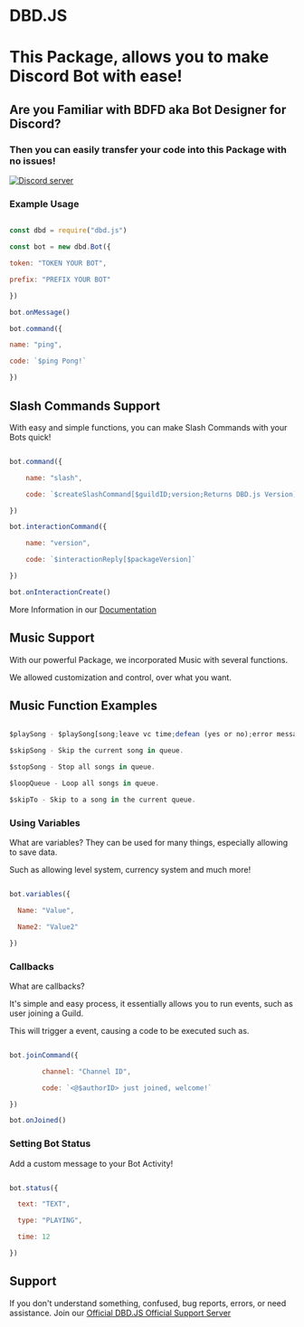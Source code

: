 # DBD.JS

# This Package, allows you to make Discord Bot with ease!

## Are you Familiar with BDFD aka Bot Designer for Discord?

### Then you can easily transfer your code into this Package with no issues!

 <a href="https://discord.gg/HMUfMXDQsV"><img src="https://discordapp.com/api/guilds/773352845738115102/embed.png" alt="Discord server" /></a>

### Example Usage

```js

const dbd = require("dbd.js")

const bot = new dbd.Bot({

token: "TOKEN YOUR BOT", 

prefix: "PREFIX YOUR BOT" 

})

bot.onMessage()

bot.command({

name: "ping", 

code: `$ping Pong!` 

})

```

## Slash Commands Support

With easy and simple functions, you can make Slash Commands with your Bots quick!

```js

bot.command({

    name: "slash",

    code: `$createSlashCommand[$guildID;version;Returns DBD.js Version]`

})

bot.interactionCommand({

    name: "version", 

    code: `$interactionReply[$packageVersion]`

})

bot.onInteractionCreate()

```

More Information in our [Documentation](https://dbd.leref.ga/guide/slash-commands)

## Music Support

With our powerful Package, we incorporated Music with several functions.

We allowed customization and control, over what you want.

## Music Function Examples

```js

$playSong - $playSong[song;leave vc time;defean (yes or no);error message]

$skipSong - Skip the current song in queue.

$stopSong - Stop all songs in queue.

$loopQueue - Loop all songs in queue.

$skipTo - Skip to a song in the current queue.

```



### Using Variables

What are variables? They can be used for many things, especially allowing to save data.

Such as allowing level system, currency system and much more!

```js

bot.variables({

  Name: "Value",

  Name2: "Value2"

})

```

### Callbacks

What are callbacks?

It's simple and easy process, it essentially allows you to run events, such as user joining a Guild.

This will trigger a event, causing a code to be executed such as.

```js

bot.joinCommand({

        channel: "Channel ID", 

        code: `<@$authorID> just joined, welcome!`

})

bot.onJoined()

```

### Setting Bot Status

Add a custom message to your Bot Activity!

```js

bot.status({

  text: "TEXT",

  type: "PLAYING",

  time: 12

})

```

## Support

If you don't understand something, confused, bug reports, errors, or need assistance. Join our [Official DBD.JS Official Support Server](https://discord.gg/HMUfMXDQsV)

